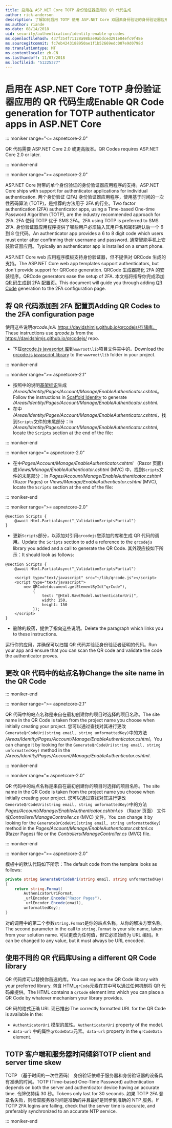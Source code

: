 ```yaml
---
title: 启用在 ASP.NET Core TOTP 身份验证器应用的 QR 代码生成
author: rick-anderson
description: 了解如何启用 TOTP 使用 ASP.NET Core 双因素身份验证的身份验证器应用的 QR 代码生成。
ms.author: riande
ms.date: 08/14/2018
uid: security/authentication/identity-enable-qrcodes
ms.openlocfilehash: 437f354f71128a98bae9abdced291e04efc9f48e
ms.sourcegitcommit: fc7eb4243188950ae1f1b52669edc007e9d0798d
ms.translationtype: MT
ms.contentlocale: zh-CN
ms.lasthandoff: 11/07/2018
ms.locfileid: "51225377"
---
```

# <a name="enable-qr-code-generation-for-totp-authenticator-apps-in-aspnet-core"></a><span data-ttu-id="04f56-103">启用在 ASP.NET Core TOTP 身份验证器应用的 QR 代码生成</span><span class="sxs-lookup"><span data-stu-id="04f56-103">Enable QR Code generation for TOTP authenticator apps in ASP.NET Core</span></span>

::: moniker range="<= aspnetcore-2.0"

<span data-ttu-id="04f56-104">QR 代码需要 ASP.NET Core 2.0 或更高版本。</span><span class="sxs-lookup"><span data-stu-id="04f56-104">QR Codes requires ASP.NET Core 2.0 or later.</span></span>

::: moniker-end

::: moniker range=">= aspnetcore-2.0"

<span data-ttu-id="04f56-105">ASP.NET Core 附带的单个身份验证的身份验证器应用程序的支持。</span><span class="sxs-lookup"><span data-stu-id="04f56-105">ASP.NET Core ships with support for authenticator applications for individual authentication.</span></span> <span data-ttu-id="04f56-106">两个身份验证 (2FA) 身份验证器应用程序，使用基于时间的一次性密码算法 (TOTP)，是推荐的方法用于 2FA 的行业。</span><span class="sxs-lookup"><span data-stu-id="04f56-106">Two factor authentication (2FA) authenticator apps, using a Time-based One-time Password Algorithm (TOTP), are the industry recommended approach for 2FA.</span></span> <span data-ttu-id="04f56-107">2FA 使用 TOTP 优于 SMS 2FA。</span><span class="sxs-lookup"><span data-stu-id="04f56-107">2FA using TOTP is preferred to SMS 2FA.</span></span> <span data-ttu-id="04f56-108">身份验证器应用程序提供了哪些用户必须输入其用户名和密码确认后一个 6 到 8 位代码。</span><span class="sxs-lookup"><span data-stu-id="04f56-108">An authenticator app provides a 6 to 8 digit code which users must enter after confirming their username and password.</span></span> <span data-ttu-id="04f56-109">通常智能手机上安装验证器应用。</span><span class="sxs-lookup"><span data-stu-id="04f56-109">Typically an authenticator app is installed on a smart phone.</span></span>

<span data-ttu-id="04f56-110">ASP.NET Core web 应用程序模板支持身份验证器，但不提供对 QRCode 生成的支持。</span><span class="sxs-lookup"><span data-stu-id="04f56-110">The ASP.NET Core web app templates support authenticators, but don't provide support for QRCode generation.</span></span> <span data-ttu-id="04f56-111">QRCode 生成器简化 2FA 的安装程序。</span><span class="sxs-lookup"><span data-stu-id="04f56-111">QRCode generators ease the setup of 2FA.</span></span> <span data-ttu-id="04f56-112">本文档将指导你完成添加[QR 码](https://wikipedia.org/wiki/QR_code)生成到 2FA 配置页。</span><span class="sxs-lookup"><span data-stu-id="04f56-112">This document will guide you through adding [QR Code](https://wikipedia.org/wiki/QR_code) generation to the 2FA configuration page.</span></span>

## <a name="adding-qr-codes-to-the-2fa-configuration-page"></a><span data-ttu-id="04f56-113">将 QR 代码添加到 2FA 配置页</span><span class="sxs-lookup"><span data-stu-id="04f56-113">Adding QR Codes to the 2FA configuration page</span></span>

<span data-ttu-id="04f56-114">使用这些说明*qrcode.js*从 https://davidshimjs.github.io/qrcodejs/存储库。</span><span class="sxs-lookup"><span data-stu-id="04f56-114">These instructions use *qrcode.js* from the https://davidshimjs.github.io/qrcodejs/ repo.</span></span>

* <span data-ttu-id="04f56-115">下载[qrcode.js javascript 库](https://davidshimjs.github.io/qrcodejs/)到`wwwroot\lib`项目文件夹中的。</span><span class="sxs-lookup"><span data-stu-id="04f56-115">Download the [qrcode.js javascript library](https://davidshimjs.github.io/qrcodejs/) to the `wwwroot\lib` folder in your project.</span></span>

::: moniker-end

::: moniker range=">= aspnetcore-2.1"

* <span data-ttu-id="04f56-116">按照中的说明[基架标识](xref:security/authentication/scaffold-identity)生成 */Areas/Identity/Pages/Account/Manage/EnableAuthenticator.cshtml*。</span><span class="sxs-lookup"><span data-stu-id="04f56-116">Follow the instructions in [Scaffold Identity](xref:security/authentication/scaffold-identity) to generate */Areas/Identity/Pages/Account/Manage/EnableAuthenticator.cshtml*.</span></span>
* <span data-ttu-id="04f56-117">在中 */Areas/Identity/Pages/Account/Manage/EnableAuthenticator.cshtml*，找到`Scripts`文件的末尾部分：</span><span class="sxs-lookup"><span data-stu-id="04f56-117">In */Areas/Identity/Pages/Account/Manage/EnableAuthenticator.cshtml*, locate the `Scripts` section at the end of the file:</span></span>

::: moniker-end

::: moniker range="= aspnetcore-2.0"

* <span data-ttu-id="04f56-118">在中*Pages/Account/Manage/EnableAuthenticator.cshtml* （Razor 页面） 或*Views/Manage/EnableAuthenticator.cshtml* (MVC) 中，找到`Scripts`文件的末尾部分：</span><span class="sxs-lookup"><span data-stu-id="04f56-118">In *Pages/Account/Manage/EnableAuthenticator.cshtml* (Razor Pages) or *Views/Manage/EnableAuthenticator.cshtml* (MVC), locate the `Scripts` section at the end of the file:</span></span>

::: moniker-end

::: moniker range=">= aspnetcore-2.0"

```cshtml
@section Scripts {
    @await Html.PartialAsync("_ValidationScriptsPartial")
}
```

* <span data-ttu-id="04f56-119">更新`Scripts`部分，以添加对引用`qrcodejs`您添加的库和生成 QR 代码的调用。</span><span class="sxs-lookup"><span data-stu-id="04f56-119">Update the `Scripts` section to add a reference to the `qrcodejs` library you added and a call to generate the QR Code.</span></span> <span data-ttu-id="04f56-120">其外观应按如下所示：</span><span class="sxs-lookup"><span data-stu-id="04f56-120">It should look as follows:</span></span>

```cshtml
@section Scripts {
    @await Html.PartialAsync("_ValidationScriptsPartial")

    <script type="text/javascript" src="~/lib/qrcode.js"></script>
    <script type="text/javascript">
        new QRCode(document.getElementById("qrCode"),
            {
                text: "@Html.Raw(Model.AuthenticatorUri)",
                width: 150,
                height: 150
            });
    </script>
}
```

* <span data-ttu-id="04f56-121">删除的段落，提供了指向这些说明。</span><span class="sxs-lookup"><span data-stu-id="04f56-121">Delete the paragraph which links you to these instructions.</span></span>

<span data-ttu-id="04f56-122">运行你的应用，并确保可以扫描 QR 代码并验证身份验证者证明的代码。</span><span class="sxs-lookup"><span data-stu-id="04f56-122">Run your app and ensure that you can scan the QR code and validate the code the authenticator proves.</span></span>

## <a name="change-the-site-name-in-the-qr-code"></a><span data-ttu-id="04f56-123">更改 QR 代码中的站点名称</span><span class="sxs-lookup"><span data-stu-id="04f56-123">Change the site name in the QR Code</span></span>

::: moniker-end

::: moniker range=">= aspnetcore-2.1"

<span data-ttu-id="04f56-124">QR 代码中的站点名称是来自在最初创建你的项目时选择的项目名称。</span><span class="sxs-lookup"><span data-stu-id="04f56-124">The site name in the QR Code is taken from the project name you choose when initially creating your project.</span></span> <span data-ttu-id="04f56-125">您可以通过查找对其进行更改`GenerateQrCodeUri(string email, string unformattedKey)`中的方法 */Areas/Identity/Pages/Account/Manage/EnableAuthenticator.cshtml*。</span><span class="sxs-lookup"><span data-stu-id="04f56-125">You can change it by looking for the `GenerateQrCodeUri(string email, string unformattedKey)` method in the */Areas/Identity/Pages/Account/Manage/EnableAuthenticator.cshtml*.</span></span>

::: moniker-end

::: moniker range="= aspnetcore-2.0"

<span data-ttu-id="04f56-126">QR 代码中的站点名称是来自在最初创建你的项目时选择的项目名称。</span><span class="sxs-lookup"><span data-stu-id="04f56-126">The site name in the QR Code is taken from the project name you choose when initially creating your project.</span></span> <span data-ttu-id="04f56-127">您可以通过查找对其进行更改`GenerateQrCodeUri(string email, string unformattedKey)`中的方法*Pages/Account/Manage/EnableAuthenticator.cshtml.cs* （Razor 页面） 文件或*Controllers/ManageController.cs* (MVC) 文件。</span><span class="sxs-lookup"><span data-stu-id="04f56-127">You can change it by looking for the `GenerateQrCodeUri(string email, string unformattedKey)` method in the *Pages/Account/Manage/EnableAuthenticator.cshtml.cs* (Razor Pages) file or the *Controllers/ManageController.cs* (MVC) file.</span></span>

::: moniker-end

::: moniker range=">= aspnetcore-2.0"

<span data-ttu-id="04f56-128">模板中的默认代码如下所示：</span><span class="sxs-lookup"><span data-stu-id="04f56-128">The default code from the template looks as follows:</span></span>

```csharp
private string GenerateQrCodeUri(string email, string unformattedKey)
{
    return string.Format(
        AuthenicatorUriFormat,
        _urlEncoder.Encode("Razor Pages"),
        _urlEncoder.Encode(email),
        unformattedKey);
}
```

<span data-ttu-id="04f56-129">对的调用中的第二个参数`string.Format`是你的站点名称，从你的解决方案名称。</span><span class="sxs-lookup"><span data-stu-id="04f56-129">The second parameter in the call to `string.Format` is your site name, taken from your solution name.</span></span> <span data-ttu-id="04f56-130">可以更改为任何值，但它必须始终为 URL 编码。</span><span class="sxs-lookup"><span data-stu-id="04f56-130">It can be changed to any value, but it must always be URL encoded.</span></span>

## <a name="using-a-different-qr-code-library"></a><span data-ttu-id="04f56-131">使用不同的 QR 代码库</span><span class="sxs-lookup"><span data-stu-id="04f56-131">Using a different QR Code library</span></span>

<span data-ttu-id="04f56-132">QR 代码库可以替换你首选的库。</span><span class="sxs-lookup"><span data-stu-id="04f56-132">You can replace the QR Code library with your preferred library.</span></span> <span data-ttu-id="04f56-133">包含 HTML`qrCode`元素在其中可以通过任何机制将 QR 代码库提供。</span><span class="sxs-lookup"><span data-stu-id="04f56-133">The HTML contains a `qrCode` element into which you can place a QR Code by whatever mechanism your library provides.</span></span>

<span data-ttu-id="04f56-134">QR 码的格式正确 URL 现已推出:</span><span class="sxs-lookup"><span data-stu-id="04f56-134">The correctly formatted URL for the QR Code is available in the:</span></span>

* <span data-ttu-id="04f56-135">`AuthenticatorUri` 模型的属性。</span><span class="sxs-lookup"><span data-stu-id="04f56-135">`AuthenticatorUri` property of the model.</span></span>
* <span data-ttu-id="04f56-136">`data-url` 中的属性`qrCodeData`元素。</span><span class="sxs-lookup"><span data-stu-id="04f56-136">`data-url` property in the `qrCodeData` element.</span></span>

## <a name="totp-client-and-server-time-skew"></a><span data-ttu-id="04f56-137">TOTP 客户端和服务器时间倾斜</span><span class="sxs-lookup"><span data-stu-id="04f56-137">TOTP client and server time skew</span></span>

<span data-ttu-id="04f56-138">TOTP （基于时间的一次性密码） 身份验证依赖于服务器和身份验证器的设备具有准确的时间。</span><span class="sxs-lookup"><span data-stu-id="04f56-138">TOTP (Time-based One-Time Password) authentication depends on both the server and authenticator device having an accurate time.</span></span> <span data-ttu-id="04f56-139">令牌仅持续 30 秒。</span><span class="sxs-lookup"><span data-stu-id="04f56-139">Tokens only last for 30 seconds.</span></span> <span data-ttu-id="04f56-140">如果 TOTP 2FA 登录名失败，则检查服务器时间是准确的并且最好是同步到准确的 NTP 服务。</span><span class="sxs-lookup"><span data-stu-id="04f56-140">If TOTP 2FA logins are failing, check that the server time is accurate, and preferably synchronized to an accurate NTP service.</span></span>

::: moniker-end
